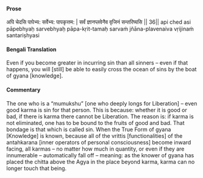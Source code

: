 #### Prose 

अपि चेदसि पापेभ्य: सर्वेभ्य: पापकृत्तम: |
सर्वं ज्ञानप्लवेनैव वृजिनं सन्तरिष्यसि || 36||
api ched asi pāpebhyaḥ sarvebhyaḥ pāpa-kṛit-tamaḥ
sarvaṁ jñāna-plavenaiva vṛijinaṁ santariṣhyasi

 #### Bengali Translation 

Even if you become greater in incurring sin than all sinners – even if that happens, you will [still] be able to easily cross the ocean of sins by the boat of gyana [knowledge].

 #### Commentary 

The one who is a “mumukshu” [one who deeply longs for Liberation] – even good karma is sin for that person. This is because: whether it is good or bad, if there is karma there cannot be Liberation. The reason is: if karma is not eliminated, one has to be bound to the fruits of good and bad. That bondage is that which is called sin. When the True Form of gyana [Knowledge] is known, because all of the vrittis [functionalities] of the antahkarana [inner operators of personal consciousness] become inward facing, all karmas – no matter how much in quantity, or even if they are innumerable – automatically fall off – meaning: as the knower of gyana has placed the chitta above the Agya in the place beyond karma, karma can no longer touch that being.